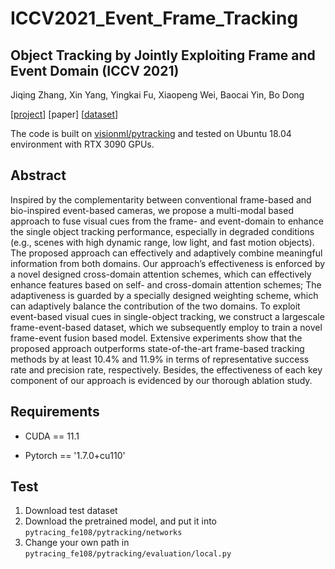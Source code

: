 # ICCV2021_Event_Frame_Tracking

## Object Tracking by Jointly Exploiting Frame and Event Domain (ICCV 2021)

Jiqing Zhang, Xin Yang, Yingkai Fu, Xiaopeng Wei, Baocai Yin, Bo Dong

[[project](https://zhangjiqing.com/publication/object-tracking-by-jointly-exploiting-frame-and-event-domain-iccv-2021/)] [paper] [[dataset](https://zhangjiqing.com/dataset/)]

The code is built on [visionml/pytracking](https://github.com/visionml/pytracking)  and tested on Ubuntu 18.04 environment with RTX 3090 GPUs.

## Abstract

Inspired by the complementarity between conventional frame-based and bio-inspired event-based cameras, we propose a multi-modal based approach to fuse visual cues from the frame- and event-domain to enhance the single object tracking performance, especially in degraded conditions (e.g., scenes with high dynamic range, low light, and fast motion objects). The proposed approach can effectively and adaptively combine meaningful information from both domains. Our approach’s effectiveness is enforced by a novel designed cross-domain attention schemes, which can effectively enhance features based on self- and cross-domain attention schemes; The adaptiveness is guarded by a specially designed weighting scheme, which can adaptively balance the contribution of the two domains. To exploit event-based visual cues in single-object tracking, we construct a largescale frame-event-based dataset, which we subsequently employ to train a novel frame-event fusion based model. Extensive experiments show that the proposed approach outperforms state-of-the-art frame-based tracking methods by at least 10.4% and 11.9% in terms of representative success rate and precision rate, respectively. Besides, the effectiveness of each key component of our approach is evidenced by our thorough ablation study.

## Requirements

* CUDA == 11.1

* Pytorch == '1.7.0+cu110'

## Test
1. Download test dataset
2. Download the pretrained model, and put it into ``` pytracing_fe108/pytracking/networks ```
3. Change your own path in ``` pytracing_fe108/pytracking/evaluation/local.py ```

